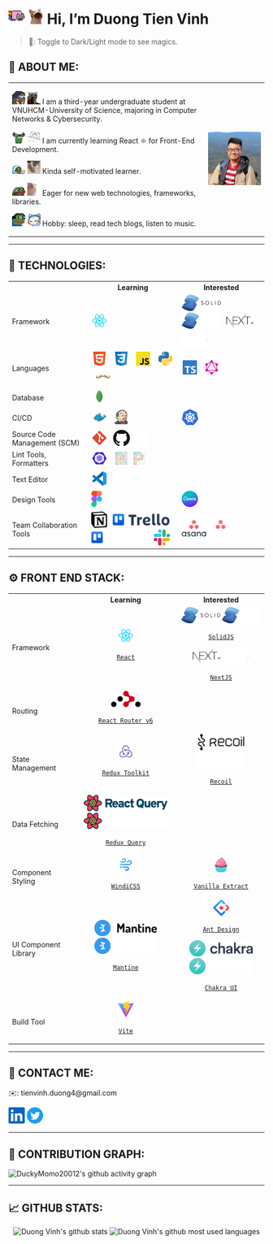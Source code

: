 <h1>
    <img src="./assets/rainbowcat.gif#gh-light-mode-only" height="32px" alt="rainbow_cat"/>
    <img src="./assets/cat_laugh.gif#gh-dark-mode-only" height="32px" alt="cat_laugh"/>
    Hi, I’m Duong Tien Vinh
</h1>

> 🔮: Toggle to Dark/Light mode to see magics.
## 🥷 ABOUT ME:

<table>
    <tr>
        <td>
            <p>
                <img src="./assets/pepe_study.gif#gh-light-mode-only" width="26px" height="26px" alt="pepe_reading"/>
                <img src="./assets/cat_shoot.gif#gh-dark-mode-only" width="26px" height="26px" alt="cat_shoot"/>
                I am a third-year undergraduate student at VNUHCM-University of Science, majoring in Computer Networks & Cybersecurity.
            </p>
            <p>
                <img src="./assets/pepe_workout.gif#gh-light-mode-only" width="26px" height="26px" alt="pepe_workout"/>
                <img src="./assets/cat_smash.gif#gh-dark-mode-only" width="26px" height="26px" alt="cat_smash"/>
                I am currently learning React ⚛️ for Front-End Development.
            </p>
            <p>
                <img src="./assets/pepe_depressed.gif#gh-light-mode-only" width="26px" height="26px" alt="pepe_depressed"/>
                <img src="./assets/cat_dead.gif#gh-dark-mode-only" width="26px" height="26px" alt="cat_dead"/>
                Kinda self-motivated learner.
            </p>
            <p>
                <img src="./assets/pepe_love.gif#gh-light-mode-only" width="26px" height="26px" alt="pepe_love"/>
                <img src="./assets/cat_happy.gif#gh-dark-mode-only" width="26px" height="26px" alt="cat_happy"/>
                Eager for new web technologies, frameworks, libraries.
            </p>
            <p>
                <img src="./assets/pepe_song.gif#gh-light-mode-only" width="26px" height="26px" alt="pepe_song"/>
                <img src="./assets/cat_music.gif#gh-dark-mode-only" width="26px" height="26px" alt="cat_music"/>
                Hobby: sleep, read tech blogs, listen to music.
            </p>
        </td>
        <td>
            <img src="./assets/avatar.jpg" width="300px" alt="Duong Vinh avatar"/>
        </td>
    </tr>
</table>

---

## 🤖 TECHNOLOGIES:

<table>
    <tr>
        <th></th>
        <th>Learning</th>
        <th>Interested</th>
    </tr>
    <tr>
        <td>Framework</td>
        <td>
            <img src="./assets/file_type_reactjs.svg" height="32px" alt="reactjs"/>
            &nbsp;
        </td>
        <td>
            <img src="./assets/solidjs_logo.svg#gh-light-mode-only" height="32px" alt="solidjs"/>
            <img src="./assets/solidjs_logo_white.svg#gh-dark-mode-only" height="32px" alt="solidjs"/>
            &nbsp;
            <img src="./assets/nextjs_logo.svg#gh-light-mode-only" height="32px" alt="nextjs"/>
            <img src="./assets/nextjs_logo_white.svg#gh-dark-mode-only" height="32px" alt="nextjs"/>
            &nbsp;
        </td>
    </tr>
    <tr>
        <td>Languages</td>
        <td>
            <img src="./assets/file_type_html.svg" height="32px" alt="html"/>
            &nbsp;
            <img src="./assets/file_type_css.svg" height="32px" alt="css"/>
            &nbsp;
            <img src="./assets/file_type_js_official.svg" height="32px" alt="javascript"/>
            &nbsp;
            <img src="./assets/file_type_python.svg" height="32px" alt="python"/>
            &nbsp;
            <img src="./assets/file_type_handlebars.svg" height="32px" alt="handlebars"/>
        </td>
        <td>
            <img src="./assets/file_type_typescript_official.svg" height="32px" alt="typescript"/>
            &nbsp;
            <img src="./assets/file_type_graphql.svg" height="32px" alt="graphql"/>
            &nbsp;
        </td>
    </tr>
    <tr>
        <td>Database</td>
        <td>
            <img src="./assets/file_type_mongo.svg" height="32px" alt="mongodb"/>
            &nbsp;
        </td>
        <td>
        </td>
    </tr>
    <tr>
        <td>CI/CD</td>
        <td>
            <img src="./assets/file_type_docker.svg" height="32px" alt="dockerfile"/>
            &nbsp;
            <img src="./assets/file_type_jenkins.svg" height="32px" alt="jenkinsfile"/>
            &nbsp;
        </td>
        <td>
            <img src="./assets/kubernetes_logo.svg" height="32px" alt="kubernetes"/>
            &nbsp;
        </td>
    </tr>
    <tr>
        <td>Source Code Management (SCM)</td>
        <td>
            <img src="./assets/file_type_git.svg" height="32px" alt="git"/>
            &nbsp;
            <img src="./assets/github_logo.svg#gh-light-mode-only" height="32px" alt="github"/>
            <img src="./assets/github_logo_white.svg#gh-dark-mode-only" height="32px" alt="github"/>
            &nbsp;
        </td>
        <td>
        </td>
    </tr>
    <tr>
        <td>Lint Tools, Formatters</td>
        <td>
            <img src="./assets/file_type_eslint.svg" height="32px" alt="eslint"/>
            &nbsp;
            <img src="./assets/file_type_prettier.svg#gh-light-mode-only" height="32px" alt="prettier"/>
            <img src="./assets/file_type_light_prettier.svg#gh-dark-mode-only" height="32px" alt="prettier"/>
            &nbsp;
        </td>
        <td>
        </td>
    </tr>
    <tr>
        <td>Text Editor</td>
        <td>
            <img src="./assets/file_type_vscode.svg" height="32px" alt="vscode"/>
            &nbsp;
        </td>
        <td>
        </td>
    </tr>
    <tr>
        <td>Design Tools</td>
        <td>
            <img src="./assets/figma_logo.svg" height="32px" alt="figma"/>
            &nbsp;
        </td>
        <td>
            <img src="./assets/canva_logo.png" height="32px" alt="canva"/>
            &nbsp;
        </td>
    </tr>
    <tr>
        <td>Team Collaboration Tools</td>
        <td>
            <img src="./assets/notion_logo.svg" height="32px" alt="notion"/>
            &nbsp;
            <img src="./assets/trello_logo.svg#gh-light-mode-only" height="32px" alt="trello"/>
            <img src="./assets/trello_logo_white.svg#gh-dark-mode-only" height="32px" alt="trello"/>
            &nbsp;
            <img src="./assets/slack_logo.svg" height="32px" alt="slack"/>
            &nbsp;
        </td>
        <td>
            <img src="./assets/asana_logo.svg#gh-light-mode-only" height="32px" alt="asana"/>
            <img src="./assets/asana_logo_white.svg#gh-dark-mode-only" height="32px" alt="asana"/>
            &nbsp;
        </td>
    </tr>
</table>

---

## ⚙️ FRONT END STACK:

<table>
    <tr>
        <th></th>
        <th><div align="center">Learning</div></th>
        <th><div align="center">Interested</div></th>
    </tr>
    <tr>
        <td>Framework</td>
        <td align="center">
            <img src="./assets/file_type_reactjs.svg" height="32px" alt="reactjs" />
            <p align="center"><code><a href="https://reactjs.org/">React</a></code></p>
        </td>
        <td align="center">
            <img src="./assets/solidjs_logo.svg#gh-light-mode-only" height="32px" alt="solidjs"/>
            <img src="./assets/solidjs_logo_white.svg#gh-dark-mode-only" height="32px" alt="solidjs"/>
            <p align="center"><code><a href="https://www.solidjs.com/">SolidJS</a></code></p>
            <img src="./assets/nextjs_logo.svg#gh-light-mode-only" height="32px" alt="nextjs"/>
            <img src="./assets/nextjs_logo_white.svg#gh-dark-mode-only" height="32px" alt="nextjs"/>
            <p align="center"><code><a href="https://nextjs.org/">NextJS</a></code></p>
        </td>
    </tr>
    <tr>
        <td>Routing</td>
        <td align="center">
            <img src="./assets/react_router_logo.svg" height="32px" alt="react_router" />
            <p align="center"><code><a href="https://reactrouter.com/docs/en/v6">React Router v6</a></code></p>
        </td>
        <td align="center">
        </td>
    </tr>
    <tr>
        <td>State Management</td>
        <td align="center">
            <img src="./assets/redux_logo.svg" height="32px" alt="redux"/>
            <p align="center"><code><a href="https://redux-toolkit.js.org/">Redux Toolkit</a></code></p>
        </td>
        <td align="center">
            <img src="./assets/recoil_logo.svg#gh-light-mode-only" height="32px" alt="recoil"/>
            <img src="./assets/recoil_logo_white.svg#gh-dark-mode-only" height="32px" alt="recoil"/>
            <p align="center"><code><a href="https://recoiljs.org/">Recoil</a></code></p>
        </td>
    </tr>
    <tr>
        <td>Data Fetching</td>
        <td align="center">
            <img src="./assets/react_query_logo.svg#gh-light-mode-only" height="32px" alt="react_query"/>
            <img src="./assets/react_query_logo_white.svg#gh-dark-mode-only" height="32px" alt="react_query"/>
            <p align="center"><code><a href="https://react-query.tanstack.com/">Redux Query</a></code></p>
        </td>
        <td align="center">
        </td>
    </tr>
    <tr>
        <td>Component Styling</td>
        <td align="center">
            <img src="./assets/windi_css_logo.svg" height="32px" alt="windicss"/>
            <p align="center"><code><a href="https://windicss.org/">WindiCSS</a></code></p>
        </td>
        <td align="center">
            <img src="./assets/vanilla_extract_logo.svg" height="32px" alt="vanilla_extract"/>
            <p align="center"><code><a href="https://vanilla-extract.style/">Vanilla Extract</a></code></p>
        </td>
    </tr>
    <tr>
        <td>UI Component Library</td>
        <td align="center">
            <img src="./assets/mantine_logo.svg#gh-light-mode-only" height="32px" alt="mantine"/>
            <img src="./assets/mantine_logo_white.svg#gh-dark-mode-only" height="32px" alt="mantine"/>
            <p align="center"><code><a href="https://mantine.dev/">Mantine</a></code></p>
        </td>
        <td align="center">
            <img src="./assets/ant_design_logo.svg" height="32px" alt="ant_design"/>
            <p align="center"><code><a href="https://ant.design/">Ant Design</a></code></p>
            <img src="./assets/chakra_logo.svg#gh-light-mode-only" height="32px" alt="chakra"/>
            <img src="./assets/chakra_logo_white.svg#gh-dark-mode-only" height="32px" alt="chakra"/>
            <p align="center"><code><a href="https://chakra-ui.com/">Chakra UI</a></code></p>
        </td>
    </tr>
    <tr>
        <td>Build Tool</td>
        <td align="center">
            <img src="./assets/vite_logo.svg" height="32px" alt="vite"/>
            <p align="center"><code><a href="https://vitejs.dev/">Vite</a></code></p>
        </td>
        <td align="center">
        </td>
    </tr>
</table>

---

## 🤙 CONTACT ME:

<p>✉️: tienvinh.duong4@gmail.com</p>
<a href="https://www.linkedin.com/in/duong-tien-vinh-492b231a4"><img src="./assets/linkedin_logo.svg" height="32px" alt="linkedin"/></a>
<a href="https://twitter.com/duckymomo20012"><img src="./assets/twitter_logo.svg" height="32px" alt="twitter"/></a>

---

## 🙌 CONTRIBUTION GRAPH:

<!-- Light Mode:
- bg_color= #504945
- color= #D4BE98
- line= #7DA3A3
- point= #EA6962

Dark Mode:
- bg_color= #DDC7A1
- color= #7C6F64
- line= #7DA3A3
- point= #EA6962 -->

<!-- <img
src="https://duckymomo20012-activity-graph.herokuapp.com/graph?username=DuckyMomo20012&bg_color=504945&color=d4be98&line=7da3a3&point=ea6962&area=true&hide_border=true#gh-light-mode-only"
alt="DuckyMomo20012's github activity graph"/>
<img src="https://duckymomo20012-activity-graph.herokuapp.com/graph?username=DuckyMomo20012&bg_color=ddc7a1&color=7c6f64&line=7da3a3&point=ea6962&area=true&hide_border=true#gh-dark-mode-only" alt="DuckyMomo20012's github activity graph"/> -->
<img
src="https://duckymomo20012-activity-graph.herokuapp.com/graph?username=DuckyMomo20012&bg_color=504945&color=d4be98&line=7da3a3&point=ea6962&area=true&hide_border=true"
alt="DuckyMomo20012's github activity graph"/>

---

## 📈 GITHUB STATS:

<!-- Light Mode:
- title_color= #D4BE98
- text_color= #7DA3A3
- icon_color= #EA6962
- bg_color= #504945

Dark Mode:
- title_color= #7C6F64
- text_color= #7C6F64
- icon_color= #EA6962
- bg_color= #DDC7A1

Top Languages config:
- layout=compact
- langs_count=10 -->

<p align="center">
    <!-- <img align="top" width="48%" src="https://github-readme-stats.vercel.app/api?username=DuckyMomo20012&show_icons=true&title_color=d4be98&text_color=7da3a3&icon_color=ea6962&bg_color=504945#gh-light-mode-only" alt="Duong Vinh's github stats" />
    <img align="top" width="48%" src="https://github-readme-stats.vercel.app/api?username=DuckyMomo20012&show_icons=true&title_color=7c6f64&text_color=7c6f64&icon_color=ea6962&bg_color=ddc7a1#gh-dark-mode-only" alt="Duong Vinh's github stats" />
    <img align="top" width="40%" src="https://github-readme-stats.vercel.app/api/top-langs/?username=DuckyMomo20012&layout=compact&langs_count=10&&title_color=d4be98&text_color=7da3a3&icon_color=ea6962&bg_color=504945#gh-light-mode-only" alt="Duong Vinh's github most used languages" />
    <img align="top" width="40%" src="https://github-readme-stats.vercel.app/api/top-langs/?username=DuckyMomo20012&layout=compact&langs_count=10&&title_color=7c6f64&text_color=7c6f64&icon_color=ea6962&bg_color=ddc7a1#gh-dark-mode-only" alt="Duong Vinh's github most used languages" /> -->
    <img align="top" width="48%" src="https://github-readme-stats.vercel.app/api?username=DuckyMomo20012&show_icons=true&title_color=d4be98&text_color=7da3a3&icon_color=ea6962&bg_color=504945" alt="Duong Vinh's github stats" />
    <img align="top" width="40%" src="https://github-readme-stats.vercel.app/api/top-langs/?username=DuckyMomo20012&layout=compact&langs_count=10&&title_color=d4be98&text_color=7da3a3&icon_color=ea6962&bg_color=504945" alt="Duong Vinh's github most used languages" />
</p>
